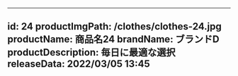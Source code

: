 
---
id: 24
productImgPath: /clothes/clothes-24.jpg
productName: 商品名24
brandName: ブランドD
productDescription: 毎日に最適な選択
releaseData: 2022/03/05 13:45
---
  